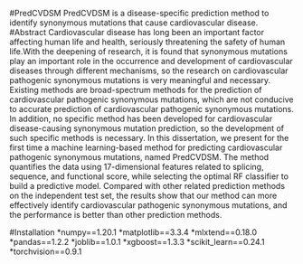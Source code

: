 #PredCVDSM
PredCVDSM is a disease-specific prediction method to identify synonymous mutations that cause cardiovascular disease.
<br />
#Abstract
Cardiovascular disease has long been an important factor affecting human life and health, seriously threatening the 
safety of human life.With the deepening of research, it is found that synonymous mutations play an important role in 
the occurrence and development of cardiovascular diseases through different mechanisms, so the research on cardiovascular
pathogenic synonymous mutations is very meaningful and necessary. Existing methods are broad-spectrum methods for the 
prediction of cardiovascular pathogenic synonymous mutations, which are not conducive to accurate prediction of 
cardiovascular pathogenic synonymous mutations. In addition, no specific method has been developed for cardiovascular
disease-causing synonymous mutation prediction, so the development of such specific methods is necessary. In this dissertation,
we present for the first time a machine learning-based method for predicting cardiovascular pathogenic synonymous mutations, 
named PredCVDSM. The method quantifies the data using 17-dimensional features related to splicing, sequence, and functional
score, while selecting the optimal RF classifier to build a predictive model. Compared with other related prediction 
methods on the independent test set, the results show that our method can more effectively identify cardiovascular 
pathogenic synonymous mutations, and the performance is better than other prediction methods.

#Installation
*numpy==1.20.1
*matplotlib==3.3.4
*mlxtend==0.18.0
*pandas==1.2.2
*joblib==1.0.1
*xgboost==1.3.3
*scikit_learn==0.24.1
*torchvision==0.9.1
